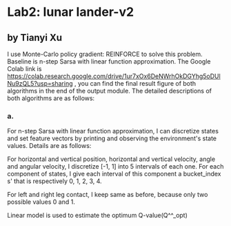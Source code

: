 # Lab2: lunar lander-v2
## by Tianyi Xu
I use Monte-Carlo policy gradient: REINFORCE to solve this problem. Baseline is n-step Sarsa with linear function approximation. The Google Colab link is https://colab.research.google.com/drive/1ur7xOx6DeNWrhOkDGYhg5oDUlNu9zQL5?usp=sharing , you can find the final result figure of both algorithms in the end of the output module. 
The detailed descriptions of both algorithms are as follows:
### a.
For n-step Sarsa with linear function approximation, I can discretize states and set feature vectors by printing and observing the environment's state values. Details are as follows:

For horizontal and vertical position, horizontal and vertical velocity, angle and angular velocity, I discretize [-1, 1] into 5 intervals of each one. For each component of states, I give each interval of this component a bucket_index s' that is respectively 0, 1, 2, 3, 4.

For left and right leg contact, I keep same as before, because only two possible values 0 and 1.

Linear model is used to estimate the optimum Q-value(Q^^_opt)
